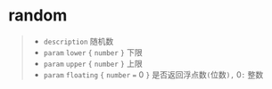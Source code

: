 # random

> - `description` 随机数
> - `param` `lower` `{` `number` `}` 下限
> - `param` `upper` `{` `number` `}` 上限
> - `param` `floating` `{` `number` `=` 0 `}` 是否返回浮点数`(`位数`),` 0`:` 整数
